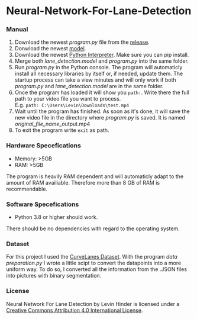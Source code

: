 # Neural-Network-For-Lane-Detection

### Manual
<ol>
  <li>Download the newest <i>program.py</i> file from the <a href="https://github.com/LevinHinder/Neural-Network-For-Lane-Detection/releases">release</a>.</li>
  <li>Donwload the newest <a href="https://drive.google.com/drive/folders/16IIDijFDWoHC26rXpmCCL62cztuIQiXO?usp=sharing">model</a>.</li>
  <li>Download the newest <a href="https://www.python.org/downloads/">Python Interpreter</a>. Make sure you can pip install.</li>
  <li>Merge both <i>lane_detection.model</i> and <i>program.py</i> into the same folder.</li>
  <li>Run <i>program.py</i> in the Python console. The program will automaticly install all necessary libraries by itself or, if needed, update them. The startup process can take a view minutes and will only work if both <i>program.py</i> and <i>lane_detection.model</i> are in the same folder.</li>
  <li>Once the program has loaded it will show you <code>path:</code>. Write there the full path to your video file you want to process.<br>E.g. <code>path: C:\Users\Levin\Downloads\test.mp4</code></li>
  <li>Wait until the program has finished. As soon as it's done, it will save the new video file in the directory where <i>program.py</i> is saved. It is named <i>original_file_name</i>_output.mp4</li>
  <li>To exit the program write <code>exit</code> as path.</li>
</ol>


### Hardware Specefications
<ul>
  <li>Memory: >5GB</li>
  <li>RAM: >5GB</li>
</ul>
The program is heavily RAM dependent and will automaticly adapt to the amount of RAM availiable. Therefore more than 8 GB of RAM is recommendable.


### Software Specefications
<ul>
  <li>Python 3.8 or higher should work.</li>
</ul>
There should be no dependencies with regard to the operating system.


### Dataset
For this project I used the <a href="https://github.com/SoulmateB/CurveLanes">CurveLanes Dataset</a>. With the program <i>data preparation.py</i> I wrote a little scipt to convert the datapoints into a more uniform way. To do so, I converted all the information from the .JSON files into pictures with binary segmentation.


### License
<span xmlns:dct="http://purl.org/dc/terms/" href="http://purl.org/dc/dcmitype/InteractiveResource" property="dct:title" rel="dct:type">Neural Network For Lane Detection</span> by <span xmlns:cc="http://creativecommons.org/ns#" property="cc:attributionName">Levin Hinder</span> is licensed under a <a rel="license" href="http://creativecommons.org/licenses/by/4.0/">Creative Commons Attribution 4.0 International License</a>.

